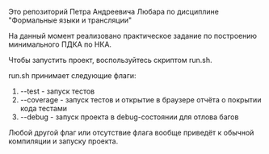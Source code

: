 Это репозиторий Петра Андреевича Любара по дисциплине "Формальные языки и трансляции"

На данный момент реализовано практическое задание по построению минимального ПДКА по НКА.

Чтобы запустить проект, воспользуйтесь скриптом run.sh. 

run.sh принимает следующие флаги:

1) --test - запуск тестов
2) --coverage - запуск тестов и открытие в браузере отчёта о покрытии кода тестами
3) --debug - запуск проекта в debug-состоянии для отлова багов

Любой другой флаг или отсутствие флага вообще приведёт к обычной компиляции и запуску проекта.